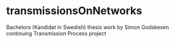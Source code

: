 # transmissionsOnNetworks
Bachelors (Kandidat in Swedish) thesis work by Simon Godskesen continuing Transmission Process project
